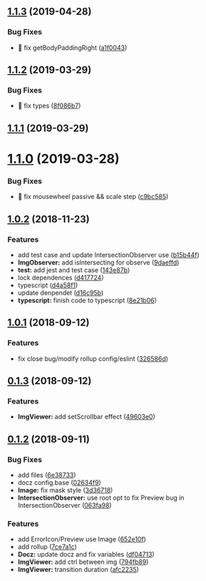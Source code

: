## [1.1.3](https://github.com/zWingz/react-image/compare/v1.1.2...v1.1.3) (2019-04-28)


### Bug Fixes

* 🐛 fix getBodyPaddingRight ([a1f0043](https://github.com/zWingz/react-image/commit/a1f0043))



## [1.1.2](https://github.com/zWingz/react-image/compare/v1.1.1...v1.1.2) (2019-03-29)


### Bug Fixes

* 🐛 fix types ([8f086b7](https://github.com/zWingz/react-image/commit/8f086b7))



## [1.1.1](https://github.com/zWingz/react-image/compare/v1.1.0...v1.1.1) (2019-03-29)



# [1.1.0](https://github.com/zWingz/react-image/compare/v1.0.2...v1.1.0) (2019-03-28)


### Bug Fixes

* 🐛 fix mousewheel passive && scale step ([c9bc585](https://github.com/zWingz/react-image/commit/c9bc585))



## [1.0.2](https://github.com/zWingz/react-image/compare/1.0.1...v1.0.2) (2018-11-23)


### Features

* add test case and update IntersectionObserver use ([b15b44f](https://github.com/zWingz/react-image/commit/b15b44f))
* **ImgObserver:** add isIntersecting for observe ([9daeffd](https://github.com/zWingz/react-image/commit/9daeffd))
* **test:** add jest and test case ([143e87b](https://github.com/zWingz/react-image/commit/143e87b))
* lock dependences ([d417724](https://github.com/zWingz/react-image/commit/d417724))
* typescript ([d4a58f1](https://github.com/zWingz/react-image/commit/d4a58f1))
* update denpendet ([d16c95b](https://github.com/zWingz/react-image/commit/d16c95b))
* **typescript:** finish code to typescript ([8e21b06](https://github.com/zWingz/react-image/commit/8e21b06))



## [1.0.1](https://github.com/zWingz/react-image/compare/0.1.3...1.0.1) (2018-09-12)


### Features

* fix close bug/modify rollup config/eslint ([326586d](https://github.com/zWingz/react-image/commit/326586d))



## [0.1.3](https://github.com/zWingz/react-image/compare/0.1.2...0.1.3) (2018-09-12)


### Features

* **ImgViewer:** add setScrollbar effect ([49603e0](https://github.com/zWingz/react-image/commit/49603e0))



## [0.1.2](https://github.com/zWingz/react-image/compare/7ce7a1c...0.1.2) (2018-09-11)


### Bug Fixes

* add files ([6e38733](https://github.com/zWingz/react-image/commit/6e38733))
* docz config.base ([02634f9](https://github.com/zWingz/react-image/commit/02634f9))
* **Image:** fix mask style ([3d36718](https://github.com/zWingz/react-image/commit/3d36718))
* **IntersectionObserver:** use root opt to fix Preview bug in IntersectionObserver ([063fa98](https://github.com/zWingz/react-image/commit/063fa98))


### Features

* add ErrorIcon/Preview use Image ([652e10f](https://github.com/zWingz/react-image/commit/652e10f))
* add rollup ([7ce7a1c](https://github.com/zWingz/react-image/commit/7ce7a1c))
* **Docz:** update docz and fix variables ([df04713](https://github.com/zWingz/react-image/commit/df04713))
* **ImgViewer:** add ctrl between img ([794fb89](https://github.com/zWingz/react-image/commit/794fb89))
* **ImgViewer:** transition duration ([afc2235](https://github.com/zWingz/react-image/commit/afc2235))




